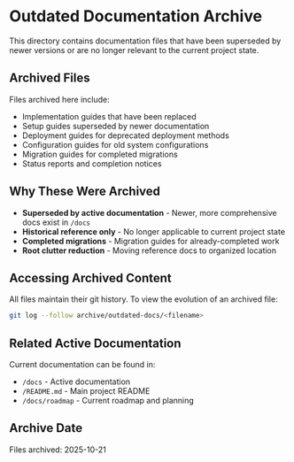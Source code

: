 # Outdated Documentation Archive

This directory contains documentation files that have been superseded by newer versions or are no longer relevant to the current project state.

## Archived Files

Files archived here include:
- Implementation guides that have been replaced
- Setup guides superseded by newer documentation
- Deployment guides for deprecated deployment methods
- Configuration guides for old system configurations
- Migration guides for completed migrations
- Status reports and completion notices

## Why These Were Archived

- **Superseded by active documentation** - Newer, more comprehensive docs exist in `/docs`
- **Historical reference only** - No longer applicable to current project state
- **Completed migrations** - Migration guides for already-completed work
- **Root clutter reduction** - Moving reference docs to organized location

## Accessing Archived Content

All files maintain their git history. To view the evolution of an archived file:

```bash
git log --follow archive/outdated-docs/<filename>
```

## Related Active Documentation

Current documentation can be found in:
- `/docs` - Active documentation
- `/README.md` - Main project README
- `/docs/roadmap` - Current roadmap and planning

## Archive Date

Files archived: 2025-10-21
